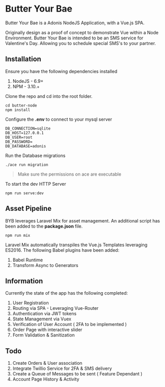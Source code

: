 # Butter Your Bae

Butter Your Bae is a Adonis NodeJS Application, with a Vue.js SPA.

Originally design as a proof of concept to demonstrate Vue within a Node Environment.
Butter Your Bae is intended to be an SMS service for Valentine's Day. 
Allowing you to schedule special SMS's to your partner.

## Installation

Ensure you have the following dependencies installed
1. NodeJS - 6.9+
2. NPM - 3.10.+

Clone the repo and cd into the root folder.
```terminal
cd butter-node
npm install
```

Configure the **.env** to connect to your mysql server
```terminal
DB_CONNECTION=sqlite
DB_HOST=127.0.0.1
DB_USER=root
DB_PASSWORD=
DB_DATABASE=adonis
```

Run the Database migrations
```terminal
./ace run migration
```
> Make sure the permissions on ace are executable

To start the dev HTTP Server
```terminal
npm run serve:dev
```

## Asset Pipeline

BYB leverages Laravel Mix for asset management.
An additional script has been added to the **package.json** file.

```terminal
npm run mix
```
Laravel Mix automatically transpiles the Vue.js Templates leveraging ES2016.
The following Babel plugins have been added:
1. Babel Runtime
2. Transform Async to Generators

## Information

Currently the state of the app has the following completed:
1. User Registration
2. Routing via SPA - Leveraging Vue-Router
3. Authentication via JWT tokens
4. State Management via Vuex
5. Verification of User Account ( 2FA to be implemented )
6. Order Page with interactive slider
7. Form Validation & Sanitization

## Todo

1. Create Orders & User association
2. Integrate Twillio Service for 2FA & SMS delivery
3. Create a Queue of Messages to be sent ( Feature Dependant )
4. Account Page History & Activity